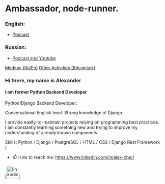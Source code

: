 # Ambassador, node-runner.

### English:
- [Podcast](https://link.chtbl.com/jun-en)

### Russian:
- [Podcast and Youtube](https://link.chtbl.com/jun-ru)

[Medium (Ru/En)](https://medium.com/@qazwsxedc19909)
[Other Activities (Bitcointalk)](https://bitcointalk.org/index.php?action=profile;u=1972915;sa=showPosts)



### Hi there, my name is Alexander
#### I am former Python Backend Developer
Python/Django Backend Developer.

Conversational English level.
Strong knowledge of Django.

I provide easily-to-maintain projects relying on programming best practices.
I am constantly learning something new and trying to improve my understanding of already known components.


Skills: Python / Django / PostgreSQL / HTML / CSS / Django Rest Framework /

- 📫 How to reach me: https://www.linkedin.com/in/alex-cher/
<!-- - 📰 Portfolio: https://devrootit.com/
 -->

[[<img src='https://cdn.jsdelivr.net/npm/simple-icons@3.0.1/icons/linkedin.svg' alt='linkedin' height='40'>](https://www.linkedin.com/in/alex-cher/)]
